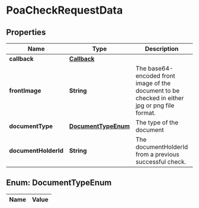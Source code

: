 

# PoaCheckRequestData

## Properties

Name | Type | Description | Notes
------------ | ------------- | ------------- | -------------
**callback** | [**Callback**](Callback.md) |  | 
**frontImage** | **String** | The base64-encoded front image of the document to be checked in either jpg or png file format. |  [optional]
**documentType** | [**DocumentTypeEnum**](#DocumentTypeEnum) | The type of the document | 
**documentHolderId** | **String** | The documentHolderId from a previous successful check. |  [optional]


## Enum: DocumentTypeEnum

Name | Value
---- | -----




